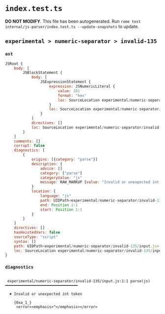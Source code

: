 # `index.test.ts`

**DO NOT MODIFY**. This file has been autogenerated. Run `rome test internal/js-parser/index.test.ts --update-snapshots` to update.

## `experimental > numeric-separator > invalid-135`

### `ast`

```javascript
JSRoot {
	body: [
		JSBlockStatement {
			body: [
				JSExpressionStatement {
					expression: JSNumericLiteral {
						value: 161
						format: "hex"
						loc: SourceLocation experimental/numeric-separator/invalid-135/input.js 1:1-1:7
					}
					loc: SourceLocation experimental/numeric-separator/invalid-135/input.js 1:1-1:7
				}
			]
			directives: []
			loc: SourceLocation experimental/numeric-separator/invalid-135/input.js 1:0-1:8
		}
	]
	comments: []
	corrupt: false
	diagnostics: [
		{
			origins: [{category: "parse"}]
			description: {
				advice: []
				category: ["parse"]
				categoryValue: "js"
				message: RAW_MARKUP {value: "Invalid or unexpected int token"}
			}
			location: {
				language: "js"
				path: UIDPath<experimental/numeric-separator/invalid-135/input.js>
				end: Position 1:1
				start: Position 1:1
			}
		}
	]
	directives: []
	hasHoistedVars: false
	sourceType: "script"
	syntax: []
	path: UIDPath<experimental/numeric-separator/invalid-135/input.js>
	loc: SourceLocation experimental/numeric-separator/invalid-135/input.js 1:0-2:0
}
```

### `diagnostics`

```

 experimental/numeric-separator/invalid-135/input.js:1:1 parse(js) ━━━━━━━━━━━━━━━━━━━━━━━━━━━━━━━━━

  ✖ Invalid or unexpected int token

    {0xa_1_}
     <error><emphasis>^</emphasis></error>


```
